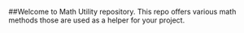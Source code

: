 ##Welcome to Math Utility repository.
This repo offers various math methods those are used as a helper for your project.
